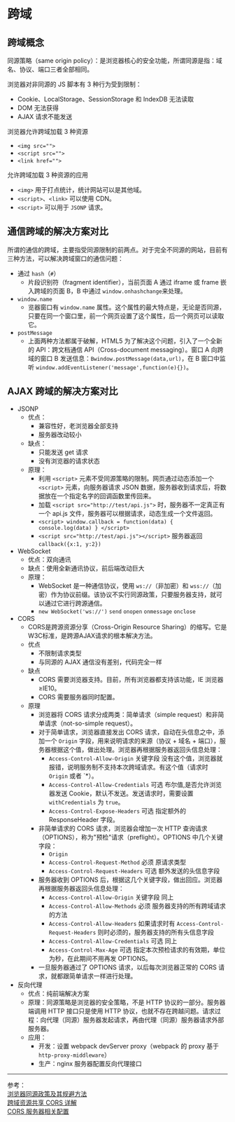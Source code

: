 # 跨域

## 跨域概念

同源策略（same origin policy）：是浏览器核心的安全功能，所谓同源是指：域名、协议、端口三者全部相同。  

浏览器对非同源的 JS 脚本有 3 种行为受到限制：    

- Cookie、LocalStorage、SessionStorage 和 IndexDB 无法读取
- DOM 无法获得
- AJAX 请求不能发送

浏览器允许跨域加载 3 种资源

- `<img src="">`
- `<script src="">`
- `<link href="">`

允许跨域加载 3 种资源的应用

- `<img>` 用于打点统计，统计网站可以是其他域。
- `<script>`、`<link>` 可以使用 CDN。
- `<script>` 可以用于 `JSONP` 请求。

## 通信跨域的解决方案对比

所谓的通信的跨域，主要指受同源限制的前两点。对于完全不同源的网站，目前有三种方法，可以解决跨域窗口的通信问题：

- 通过 `hash`（`#`）
    + 片段识别符（fragment identifier），当前页面 A 通过 iframe 或 frame 嵌入跨域的页面 B，B 中通过 `window.onhashchange`来处理。
- `window.name`
    + 览器窗口有 `window.name` 属性。这个属性的最大特点是，无论是否同源，只要在同一个窗口里，前一个网页设置了这个属性，后一个网页可以读取它。
- `postMessage`
    + 上面两种方法都属于破解，HTML5 为了解决这个问题，引入了一个全新的 API：跨文档通信 API（Cross-document messaging）。窗口 A 向跨域的窗口 B 发送信息：`Bwindow.postMessage(data,url)`，在 B 窗口中监听 `window.addEventListener('message',function(e){})`。

## AJAX 跨域的解决方案对比

- JSONP
    + 优点：
        * 兼容性好，老浏览器全部支持
        * 服务器改动较小
    + 缺点：
        * 只能发送 get 请求
        * 没有浏览器的请求状态
    + 原理：
        * 利用 `<script>` 元素不受同源策略的限制。网页通过动态添加一个 `<script>` 元素，向服务器请求 JSON 数据，服务器收到请求后，将数据放在一个指定名字的回调函数里传回来。
        * 加载 `<script src="http://test/api.js">` 时，服务器不一定真正有一个 api.js 文件，服务器可以根据请求，动态生成一个文件返回。
        * `<script> window.callback = function(data) { console.log(data) } </script>`
        * `<script src="http://test/api.js"></script>` 服务器返回 `callback({x:1, y:2})`
- WebSocket
    + 优点：双向通讯
    + 缺点：使用全新通讯协议，前后端改动巨大
    + 原理：
        * WebSocket 是一种通信协议，使用 `ws://`（非加密）和 `wss://`（加密）作为协议前缀。该协议不实行同源政策，只要服务器支持，就可以通过它进行跨源通信。
        * `new WebSocket('ws://')` `send` `onopen` `onmessage` `onclose`
- CORS
    + CORS是跨源资源分享（Cross-Origin Resource Sharing）的缩写。它是W3C标准，是跨源AJAX请求的根本解决方法。
    + 优点
        * 不限制请求类型
        * 与同源的 AJAX 通信没有差别，代码完全一样
    + 缺点
        * CORS 需要浏览器支持。目前，所有浏览器都支持该功能，IE 浏览器 ≥IE10。
        * CORS 需要服务器同时配置。
    + 原理
        * 浏览器将 CORS 请求分成两类：简单请求（simple request）和非简单请求（not-so-simple request）。
        * 对于简单请求，浏览器直接发出 CORS 请求，自动在头信息之中，添加一个 `Origin` 字段，用来说明请求的来源（协议 + 域名 + 端口），服务器根据这个值，做出处理。浏览器再根据服务器返回头信息处理：
            - `Access-Control-Allow-Origin` 关键字段 没有这个值，浏览器就报错，说明服务制不支持本次跨域请求。有这个值（请求时 `Origin` 或者 `*）。
            - `Access-Control-Allow-Credentials` 可选 布尔值,是否允许浏览器发送 Cookie，默认不发送。发送请求时，需要设置 `withCredentials` 为 `true`。
            - `Access-Control-Expose-Headers` 可选 指定额外的 ResponseHeader 字段。
        * 非简单请求的 CORS 请求，浏览器会增加一次 HTTP 查询请求（OPTIONS），称为"预检"请求（preflight）。OPTIONS 中几个关键字段：
            - `Origin`
            - `Access-Control-Request-Method` 必须 原请求类型
            - `Access-Control-Request-Headers` 可选 额外发送的头信息字段
        * 服务器收到 OPTIONS 后，根据这几个关键字段，做出回应。浏览器再根据服务器返回头信息处理：
            - `Access-Control-Allow-Origin` 关键字段 同上
            - `Access-Control-Allow-Methods` 必须 服务器支持的所有跨域请求的方法
            - `Access-Control-Allow-Headers` 如果请求时有 `Access-Control-Request-Headers` 则时必须的，服务器支持的所有头信息字段
            - `Access-Control-Allow-Credentials` 可选 同上
            - `Access-Control-Max-Age` 可选 指定本次预检请求的有效期，单位为秒，在此期间不用再发 OPTIONS。
        * 一旦服务器通过了 OPTIONS 请求，以后每次浏览器正常的 CORS 请求，就都跟简单请求一样进行处理。
- 反向代理
    + 优点：纯前端解决方案
    + 原理：同源策略是浏览器的安全策略，不是 HTTP 协议的一部分。服务器端调用 HTTP 接口只是使用 HTTP 协议，也就不存在跨越问题。请求过程：向代理（同源）服务器发起请求，再由代理（同源）服务器请求外部服务器。
    + 应用：
        * 开发：设置 webpack devServer proxy（webpack 的 proxy 基于 `http-proxy-middleware`）
        * 生产：nginx 服务器配置反向代理接口

***

参考：  
[浏览器同源政策及其规避方法](http://www.ruanyifeng.com/blog/2016/04/same-origin-policy.html)  
[跨域资源共享 CORS 详解](http://www.ruanyifeng.com/blog/2016/04/cors.html)  
[CORS 服务器相关配置](https://zhuanlan.zhihu.com/p/60019674)